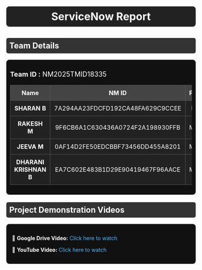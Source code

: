 <h1 style="text-align:center; color:white; background:#222; padding:10px; border-radius:8px;">
  ServiceNow Report
</h1>

<h2 style="color:white; background:#333; padding:8px; border-radius:5px;">
  Team Details
</h2>

<div style="background:#111; padding:10px; border-radius:8px;">
  <p style="color:white; font-size:18px;">
    <b>Team ID :</b> NM2025TMID18335
  </p>

  <table style="width:100%; border-collapse:collapse; background:#222; color:white; text-align:center;">
    <tr style="background:#444;">
      <th style="padding:10px; border:1px solid #555;">Name</th>
      <th style="padding:10px; border:1px solid #555;">NM ID</th>
      <th style="padding:10px; border:1px solid #555;">Position</th>
    </tr>
    <tr>
      <td style="padding:10px; border:1px solid #555;"><b>SHARAN B</b></td>
      <td style="padding:10px; border:1px solid #555;">7A294AA23FDCFD192CA48FA629C9CCEE</td>
      <td style="padding:10px; border:1px solid #555;">Leader</td>
    </tr>
    <tr>
      <td style="padding:10px; border:1px solid #555;"><b>RAKESH M</b></td>
      <td style="padding:10px; border:1px solid #555;">9F6CB6A1C630436A0724F2A198930FFB</td>
      <td style="padding:10px; border:1px solid #555;">Member</td>
    </tr>
    <tr>
      <td style="padding:10px; border:1px solid #555;"><b>JEEVA M</b></td>
      <td style="padding:10px; border:1px solid #555;">0AF14D2FE50EDCBBF73456DD455A8201</td>
      <td style="padding:10px; border:1px solid #555;">Member</td>
    </tr>
    <tr>
      <td style="padding:10px; border:1px solid #555;"><b>DHARANI KRISHNAN B</b></td>
      <td style="padding:10px; border:1px solid #555;">EA7C602E483B1D29E90419467F96AACE</td>
      <td style="padding:10px; border:1px solid #555;">Member</td>
    </tr>
  </table>
</div>

<h2 style="color:white; background:#333; padding:8px; border-radius:5px; margin-top:20px;">
  Project Demonstration Videos
</h2>

<div style="background:#111; padding:15px; border-radius:8px; color:white;">
  <p>📌 <b>Google Drive Video:</b> 
     <a href="https://drive.google.com/file/d/19DzPvXHoUtsD8Zzt8BPrnfJWQhkZZopS/view?usp=sharing" 
        style="color:#4DB8FF; text-decoration:none;" target="_blank">Click here to watch</a>
  </p>
  <p>📌 <b>YouTube Video:</b> 
     <a href="https://youtu.be/Gn_Rw2OWFbI" 
        style="color:#4DB8FF; text-decoration:none;" target="_blank">Click here to watch</a>
  </p>
</div>
